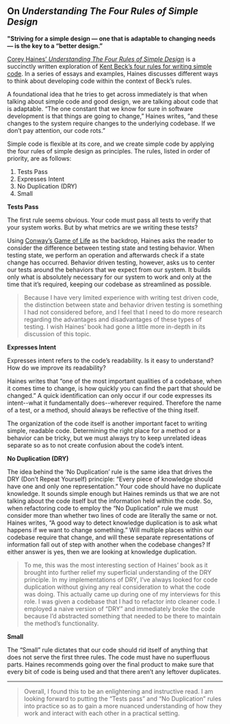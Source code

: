 ## On _Understanding The Four Rules of Simple Design_

**"Striving for a simple design — one that is adaptable to changing needs — is the key to a “better design.”**

[Corey Haines’ _Understanding The Four Rules of Simple Design_](https://leanpub.com/4rulesofsimpledesign) is a succinctly written exploration of [Kent Beck’s four rules for writing simple code](https://martinfowler.com/bliki/BeckDesignRules.html). In a series of essays and examples, Haines discusses different ways to think about developing code within the context of Beck’s rules. 

A foundational idea that he tries to get across immediately is that when talking about simple code and good design, we are talking about code that is adaptable. “The one constant that we know for sure in software development is that things are going to change,” Haines writes, “and these changes to the system require changes to the underlying codebase. If we don’t pay attention, our code rots.”

Simple code is flexible at its core, and we create simple code by applying the four rules of simple design as principles. The rules, listed in order of priority, are as follows:

1. Tests Pass
2. Expresses Intent
3. No Duplication (DRY)
4. Small

**Tests Pass**

The first rule seems obvious. Your code must pass all tests to verify that your system works. But by what metrics are we writing these tests?

Using [Conway’s Game of Life](https://en.wikipedia.org/wiki/Conway%27s_Game_of_Life) as the backdrop, Haines asks the reader to consider the difference between testing state and testing behavior. When testing state, we perform an operation and afterwards check if a state change has occurred. Behavior driven testing, however, asks us to center our tests around the behaviors that we expect from our system. It builds only what is absolutely necessary for our system to work and only at the time that it’s required, keeping our codebase as streamlined as possible. 

>Because I have very limited experience with writing test driven code, the distinction between state and behavior driven testing is something I had not considered before, and I feel that I need to do more research regarding the advantages and disadvantages of these types of testing. I wish Haines’ book had gone a little more in-depth in its discussion of this topic.

**Expresses Intent**

Expresses intent refers to the code’s readability. Is it easy to understand? How do we improve its readability?

Haines writes that “one of the most important qualities of a codebase, when it comes time to change, is how quickly you can find the part that should be changed.” A quick identification can only occur if our code expresses its intent--what it fundamentally does--wherever required. Therefore the name of a test, or a method, should always be reflective of the thing itself.

The organization of the code itself is another important facet to writing simple, readable code. Determining the right place for a method or a behavior can be tricky, but we must always try to keep unrelated ideas separate so as to not create confusion about the code’s intent. 

**No Duplication (DRY)**

The idea behind the ‘No Duplication’ rule is the same idea that drives the DRY (Don’t Repeat Yourself) principle: “Every piece of knowledge should have one and only one representation.” Your code should have no duplicate knowledge. It sounds simple enough but Haines reminds us that we are not talking about the code itself but the information held within the code. So, when refactoring code to employ the “No Duplication” rule we must consider more than whether two lines of code are literally the same or not. Haines writes, “A good way to detect knowledge duplication is to ask what happens if we want to change something.” Will multiple places within our codebase require that change, and will these separate representations of information fall out of step with another when the codebase changes? If either answer is yes, then we are looking at knowledge duplication. 

>To me, this was the most interesting section of Haines’ book as it brought into further relief my superficial understanding of the DRY principle. In my implementations of DRY, I’ve always looked for code duplication without giving any real consideration to what the code was doing. This actually came up during one of my interviews for this role. I was given a codebase that I had to refactor into cleaner code. I employed a naive version of “DRY” and immediately broke the code because I’d abstracted something that needed to be there to maintain the method’s functionality. 

**Small**

The “Small” rule dictates that our code should rid itself of anything that does not serve the first three rules. The code must have no superfluous parts. Haines recommends going over the final product to make sure that every bit of code is being used and that there aren’t any leftover duplicates.

***

>Overall, I found this to be an enlightening and instructive read. I am looking forward to putting the “Tests pass” and “No Duplication” rules into practice so as to gain a more nuanced understanding of how they work and interact with each other in a practical setting. 
